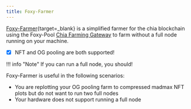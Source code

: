 ```yaml
---
title: Foxy-Farmer
---
```


[Foxy-Farmer](https://github.com/foxypool/foxy-farmer){target=_blank} is a simplified farmer for the chia blockchain using the Foxy-Pool [Chia Farming Gateway](../chia-farming-gateway/index.md) to farm without a full node running on your machine.

- [x] NFT and OG pooling are both supported!

!!! info "Note"
    If you can run a full node, you should!

Foxy-Farmer is useful in the following scenarios:

- You are replotting your OG pooling farm to compressed madmax NFT plots but do not want to run two full nodes
- Your hardware does not support running a full node
